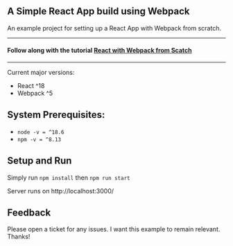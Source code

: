 ## A Simple React App build using Webpack
An example project for setting up a React App with Webpack from scratch.

---
#### Follow along with the tutorial [React with Webpack from Scatch](https://blog.aaron-olsen.com/react-with-webpack-from-scratch)
---
Current major versions:
- React ^18
- Webpack ^5

## System Prerequisites:

- `node -v = ^18.6`<br>
- `npm -v = ^8.13`

## Setup and Run

Simply run `npm install` then `npm run start`

Server runs on http://localhost:3000/

## Feedback

Please open a ticket for any issues. I want this example to remain relevant. Thanks!